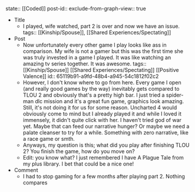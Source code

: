 state:: [[Coded]]
post-id::
exclude-from-graph-view:: true

- Title
	- I played, wife watched, part 2 is over and now we have an issue.
	  tags:: [[Kinship/Spouse]], [[Shared Experiences/Spectating]]
- Post
	- Now unfortunately every other game I play looks like ass in comparison. My wife is not a gamer but this was the first time she was truly invested in a game I played. It was like watching an amazing tv series together. It was awesome.
	  tags:: [[Kinship/Spouse]] [[Shared Experiences/Spectating]] [[Positive Valence]]
	  id:: 65119b91-a9fd-48b4-a945-54c1812f02c2
	- However, I don't know where to go from here. Every game I open (and really good games by the way) inevitably gets compared to TLOU 2 and obviously that's a pretty high bar. I just tried a spider-man dlc mission and it's a great fun game, graphics look amazing. Still, it's not doing it for us for some reason. Uncharted 4 would obviously come to mind but I already played it and while I loved it immensely, it didn't quite click with her. I haven't tried god of war yet. Maybe that can feed our narrative hunger? Or maybe we need a palate cleanser to try for a while. Something with zero narrative, like a race game or smth.
	- Anyways, my question is this; what did you play after finishing TLOU 2? You finish the game, how do you move on?
	- Edit: you know what? I just remembered I have A Plague Tale from my plus library. I bet that could be a nice one!
- Comment
	- I had to stop gaming for a few months after playing part 2. Nothing compares